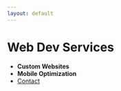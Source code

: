 ```yaml
---
layout: default
---
```


# Web Dev Services

- **Custom Websites**
- **Mobile Optimization**
- [Contact](#contact)

